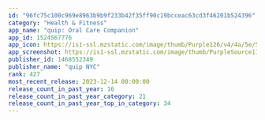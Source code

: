```yaml
---
id: "96fc75c100c969e8963b9b9f233b42f35ff90c19bcceac63cd3f46201b524396"
category: "Health & Fitness"
app_name: "quip: Oral Care Companion"
app_id: 1524567776
app_icon: https://is1-ssl.mzstatic.com/image/thumb/Purple126/v4/4a/5e/56/4a5e56f3-1583-ae02-0586-a37fb3a62a5d/AppIcon-0-1x_U007emarketing-0-7-0-85-220-0.png/1024x1024bb.png
app_screenshot: https://is1-ssl.mzstatic.com/image/thumb/PurpleSource113/v4/ad/84/ee/ad84ee58-2402-89bc-b0d2-cc73bd48e605/c4e9ce99-5310-4a93-8c4f-6c622b8e8708_112222_quip_App_November_App_Store_Listing_Updates_iOS_1242x2688-01.png/1242x2688bb.png
publisher_id: 1468552349
publisher_name: "quip NYC"
rank: 427
most_recent_release: 2023-12-14 00:00:00
release_count_in_past_year: 16
release_count_in_past_year_category: 21
release_count_in_past_year_top_in_category: 34
---
```

